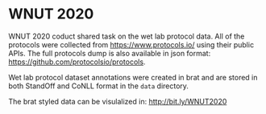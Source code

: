 WNUT 2020
===============

WNUT 2020 coduct shared task on the wet lab protocol data. All of the protocols were collected from https://www.protocols.io/ using their public APIs. The full protocols dump is also available in json format: https://github.com/protocolsio/protocols.  

Wet lab protocol dataset annotations were created in brat and are stored in both StandOff and CoNLL format in the  `data` directory.

The brat styled data can be visulalized in: http://bit.ly/WNUT2020
